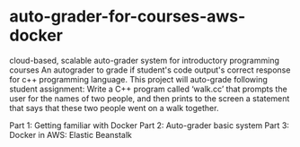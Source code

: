 # auto-grader-for-courses-aws-docker
cloud-based, scalable auto-grader system for introductory programming courses
An autograder to grade if student's code output's correct response for c++ programming language.
This project will auto-grade following student assignment: Write a C++ program called ‘walk.cc’ that prompts the user for the names of
two people, and then prints to the screen a statement that says that these two people went on a walk together.

Part 1: Getting familiar with Docker
Part 2: Auto-grader basic system
Part 3: Docker in AWS: Elastic Beanstalk
